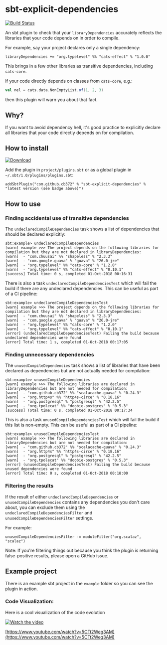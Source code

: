 # sbt-explicit-dependencies

[![Build Status](https://travis-ci.org/cb372/sbt-explicit-dependencies.svg?branch=master)](https://travis-ci.org/cb372/sbt-explicit-dependencies)

An sbt plugin to check that your `libraryDependencies` accurately reflects the
libraries that your code depends on in order to compile.

For example, say your project declares only a single dependency:

```
libraryDependencies += "org.typelevel" %% "cats-effect" % "1.0.0"
```

This brings in a few other libraries as transitive dependencies, including
`cats-core`.

If your code directly depends on classes from `cats-core`, e.g.:

```scala
val nel = cats.data.NonEmptyList.of(1, 2, 3)
```

then this plugin will warn you about that fact.

## Why?

If you want to avoid dependency hell, it's good practice to explicitly declare
all libraries that your code directly depends on for compilation.

## How to install

[ ![Download](https://api.bintray.com/packages/cb372/sbt-plugins/sbt-explicit-dependencies/images/download.svg) ](https://bintray.com/cb372/sbt-plugins/sbt-explicit-dependencies/_latestVersion)

Add the plugin in `project/plugins.sbt` or as a global plugin in
`~/.sbt/1.0/plugins/plugins.sbt`:

```
addSbtPlugin("com.github.cb372" % "sbt-explicit-dependencies" % "latest version (see badge above)")
```

## How to use

### Finding accidental use of transitive dependencies

The `undeclaredCompileDependencies` task shows a list of dependencies that
should be declared explicitly:

```
sbt:example> undeclaredCompileDependencies
[warn] example >>> The project depends on the following libraries for compilation but they are not declared in libraryDependencies:
[warn]  - "com.chuusai" %% "shapeless" % "2.3.3"
[warn]  - "com.google.guava" % "guava" % "26.0-jre"
[warn]  - "org.typelevel" %% "cats-core" % "1.2.0"
[warn]  - "org.typelevel" %% "cats-effect" % "0.10.1"
[success] Total time: 0 s, completed 01-Oct-2018 00:16:31
```

There is also a task `undeclaredCompileDependenciesTest` which will fail the
build if there are any undeclared dependencies. This can be useful as part of a
CI pipeline:

```
sbt:example> undeclaredCompileDependenciesTest
[warn] example >>> The project depends on the following libraries for compilation but they are not declared in libraryDependencies:
[warn]  - "com.chuusai" %% "shapeless" % "2.3.3"
[warn]  - "com.google.guava" % "guava" % "26.0-jre"
[warn]  - "org.typelevel" %% "cats-core" % "1.2.0"
[warn]  - "org.typelevel" %% "cats-effect" % "0.10.1"
[error] (undeclaredCompileDependenciesTest) Failing the build because undeclared dependencies were found
[error] Total time: 1 s, completed 01-Oct-2018 00:17:05
```

### Finding unnecessary dependencies

The `unusedCompileDependencies` task shows a list of libraries that have been
declared as dependencies but are not actually needed for compilation:

```
sbt:example> unusedCompileDependencies
[warn] example >>> The following libraries are declared in libraryDependencies but are not needed for compilation:
[warn]  - "com.github.cb372" %% "scalacache-guava" % "0.24.3"
[warn]  - "org.http4s" %% "http4s-circe" % "0.18.16"
[warn]  - "org.postgresql" % "postgresql" % "42.2.5"
[warn]  - "org.tpolecat" %% "doobie-postgres" % "0.5.3"
[success] Total time: 0 s, completed 01-Oct-2018 00:17:34
```

This is also a task `unusedCompileDependenciesTest` which will fail the build if
this list is non-empty. This can be useful as part of a CI pipeline:

```
sbt:example> unusedCompileDependenciesTest
[warn] example >>> The following libraries are declared in libraryDependencies but are not needed for compilation:
[warn]  - "com.github.cb372" %% "scalacache-guava" % "0.24.3"
[warn]  - "org.http4s" %% "http4s-circe" % "0.18.16"
[warn]  - "org.postgresql" % "postgresql" % "42.2.5"
[warn]  - "org.tpolecat" %% "doobie-postgres" % "0.5.3"
[error] (unusedCompileDependenciesTest) Failing the build because unused dependencies were found
[error] Total time: 0 s, completed 01-Oct-2018 00:18:00
```

### Filtering the results

If the result of either `undeclaredCompileDependencies` or
`unusedCompileDependencies` contains any dependencies you don't care about, you
can exclude them using the `undeclaredCompileDependenciesFilter` and
`unusedCompileDependenciesFilter` settings.

For example:

```
unusedCompileDependenciesFilter -= moduleFilter("org.scalaz", "scalaz")
```

Note: If you're filtering things out because you think the plugin is returning
false-positive results, please open a GitHub issue.

## Example project

There is an example sbt project in the `example` folder so you can see the
plugin in action.

### Code Visualization:

Here is a cool visualization of the code evolution

 [![Watch the video](https://img.youtube.com/vi/5CTt2Weg3AM/0.jpg)](https://www.youtube.com/watch?v=5CTt2Weg3AM)

 [https://www.youtube.com/watch?v=5CTt2Weg3AM](https://www.youtube.com/watch?v=5CTt2Weg3AM)

